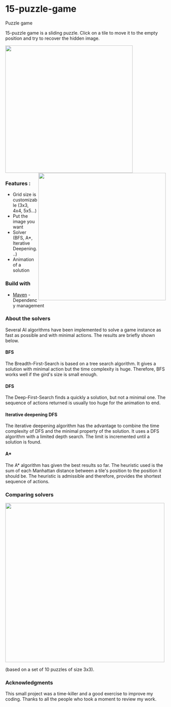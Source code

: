 # 15-puzzle-game
Puzzle game

15-puzzle game is a sliding puzzle. Click on a tile to move it to the empty position and try to recover the hidden image.

<img src="https://github.com/vesran/15-puzzle-game/blob/master/src/main/resources/bird.png" width="400"> <img src="https://github.com/vesran/15-puzzle-game/blob/master/src/main/resources/bird_mixed.png" width="400" align='right'>

### Features : 
* Grid size is customizable (3x3, 4x4, 5x5...)
* Put the image you want
* Solver (BFS, A*, Iterative Deepening...)
* Animation of a solution

### Build with
* <a href='https://maven.apache.org/'>Maven</a> - Dependency management

### About the solvers
Several AI algorithms have been implemented to solve a game instance as fast as possible
and with minimal actions. The results are briefly shown below.

#### BFS
The Breadth-First-Search is based on a tree search algorithm.
It gives a solution with minimal action but the time complexity is huge. 
Therefore, BFS works well if the gird's size is small enough.

#### DFS
The Deep-First-Search finds a quickly a solution, but not a minimal one. 
The sequence of actions returned is usually too huge for the animation to end.

#### Iterative deepening DFS
The iterative deepening algorithm has the advantage to combine 
the time complexity of DFS and the minimal property of the solution.
It uses a DFS algorithm with a limited depth search. 
The limit is incremented until a solution is found. 

#### A*
The A* algorithm has given the best results so far. The heuristic used is 
the sum of each Manhattan distance between a tile's position to the position it should be.
The heuristic is admissible and therefore, provides the shortest sequence of actions.

### Comparing solvers
<img src="https://github.com/vesran/15-puzzle-game/blob/master/src/main/resources/benchmark.png" width="500">

(based on a set of 10 puzzles of size 3x3).

### Acknowledgments
This small project was a time-killer and a good exercise to improve my coding. Thanks to all the people who took a moment 
to review my work.
